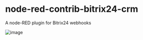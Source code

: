 # node-red-contrib-bitrix24-crm
 A node-RED plugin for Bitrix24 webhooks

![image](https://github.com/user-attachments/assets/601e97dd-eec2-4c67-872c-48f499834c28)

